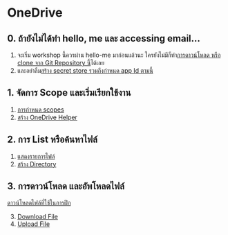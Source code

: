 
# OneDrive

## 0. ถ้ายังไม่ได้ทำ hello, me และ accessing email...

1. จะเริ่ม workshop นี้ควรผ่าน hello-me มาก่อนแล้วนะ ใครยังไม่มีก็ทำ[การดาวน์โหลด หรือ clone จาก Git Repository นี้](https://github.com/teerasej/dotnet-simple-graph-console/tree/accessing-email-finish)ได้เลย
2. และอย่าลืม[สร้าง secret store รวมถึงกำหนด app Id ตามนี้](../hello-me/init-secret-and-save-appid.md)

## 1. จัดการ Scope และเริ่มเรียกใช้งาน

1. [การกำหนด scopes](setting-scope.md)
2. [สร้าง OneDrive Helper](create-onedrive-helper.md)

## 2. การ List หรือค้นหาไฟล์

1. [แสดงรายการไฟล์](request-files-list.md) 
2. [สร้าง Directory](manage-directory.md)

## 3. การดาวน์โหลด และอัพโหลดไฟล์

[ดาวน์โหลดไฟล์ที่ใช้ในการฝึก](https://nextflowth-my.sharepoint.com/:u:/g/personal/teerasej_nextflowth_onmicrosoft_com/EQ4fDAEICytEo8yNqhyr5CQBktgtiSMBKHoU-sVbJkDWew?e=KG1v8l)

3. [Download File](download-file.md)
4. [Upload File](upload-file.md)